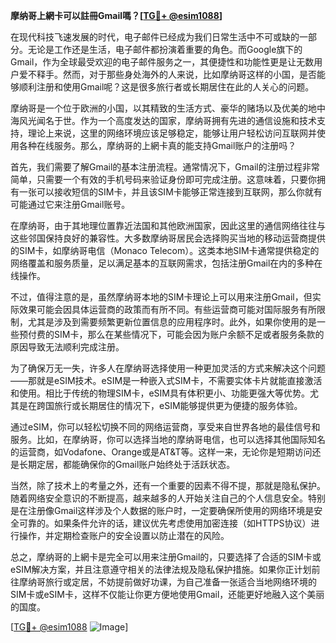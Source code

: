 **摩纳哥上網卡可以註冊Gmail嗎？[[TG💪+ @esim1088](https://t.me/s/esim1088)]**

在现代科技飞速发展的时代，电子邮件已经成为我们日常生活中不可或缺的一部分。无论是工作还是生活，电子邮件都扮演着重要的角色。而Google旗下的Gmail，作为全球最受欢迎的电子邮件服务之一，其便捷性和功能性更是让无数用户爱不释手。然而，对于那些身处海外的人来说，比如摩纳哥这样的小国，是否能够顺利注册和使用Gmail呢？这是很多旅行者或长期居住在此的人关心的问题。

摩纳哥是一个位于欧洲的小国，以其精致的生活方式、豪华的赌场以及优美的地中海风光闻名于世。作为一个高度发达的国家，摩纳哥拥有先进的通信设施和技术支持，理论上来说，这里的网络环境应该足够稳定，能够让用户轻松访问互联网并使用各种在线服务。那么，摩纳哥的上網卡真的能支持Gmail账户的注册吗？

首先，我们需要了解Gmail的基本注册流程。通常情况下，Gmail的注册过程非常简单，只需要一个有效的手机号码来验证身份即可完成注册。这意味着，只要你拥有一张可以接收短信的SIM卡，并且该SIM卡能够正常连接到互联网，那么你就有可能通过它来注册Gmail账号。

在摩纳哥，由于其地理位置靠近法国和其他欧洲国家，因此这里的通信网络往往与这些邻国保持良好的兼容性。大多数摩纳哥居民会选择购买当地的移动运营商提供的SIM卡，如摩纳哥电信（Monaco Telecom）。这类本地SIM卡通常提供稳定的网络覆盖和服务质量，足以满足基本的互联网需求，包括注册Gmail在内的多种在线操作。

不过，值得注意的是，虽然摩纳哥本地的SIM卡理论上可以用来注册Gmail，但实际效果可能会因具体运营商的政策而有所不同。有些运营商可能对国际服务有所限制，尤其是涉及到需要频繁更新位置信息的应用程序时。此外，如果你使用的是一些预付费的SIM卡，那么在某些情况下，可能会因为账户余额不足或者服务条款的原因导致无法顺利完成注册。

为了确保万无一失，许多人在摩纳哥选择使用一种更加灵活的方式来解决这个问题——那就是eSIM技术。eSIM是一种嵌入式SIM卡，不需要实体卡片就能直接激活和使用。相比于传统的物理SIM卡，eSIM具有体积更小、功能更强大等优势。尤其是在跨国旅行或长期居住的情况下，eSIM能够提供更为便捷的服务体验。

通过eSIM，你可以轻松切换不同的网络运营商，享受来自世界各地的最佳信号和服务。比如，在摩纳哥，你可以选择当地的摩纳哥电信，也可以选择其他国际知名的运营商，如Vodafone、Orange或是AT&T等。这样一来，无论你是短期访问还是长期定居，都能确保你的Gmail账户始终处于活跃状态。

当然，除了技术上的考量之外，还有一个重要的因素不得不提，那就是隐私保护。随着网络安全意识的不断提高，越来越多的人开始关注自己的个人信息安全。特别是在注册像Gmail这样涉及个人数据的账户时，一定要确保所使用的网络环境是安全可靠的。如果条件允许的话，建议优先考虑使用加密连接（如HTTPS协议）进行操作，并定期检查账户的安全设置以防止潜在的风险。

总之，摩纳哥的上網卡是完全可以用来注册Gmail的，只要选择了合适的SIM卡或eSIM解决方案，并且注意遵守相关的法律法规及隐私保护措施。如果你正计划前往摩纳哥旅行或定居，不妨提前做好功课，为自己准备一张适合当地网络环境的SIM卡或eSIM卡，这样不仅能让你更方便地使用Gmail，还能更好地融入这个美丽的国度。

[[TG💪+ @esim1088](https://t.me/s/esim1088) ![Image](https://i.postimg.cc/4NQfJmqS/Snipaste-2025-05-13-00-14-12.png)]